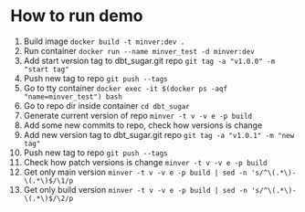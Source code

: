 # How to run demo

1. Build image `docker build -t minver:dev .`
2. Run container `docker run --name minver_test -d minver:dev`
3. Add start version tag to dbt_sugar.git repo `git tag -a "v1.0.0" -m "start tag"`
4. Push new tag to repo `git push --tags`
5. Go to tty container `docker exec -it $(docker ps -aqf "name=minver_test") bash`
6. Go to repo dir inside container `cd dbt_sugar`
7. Generate current version of repo `minver -t v -v e -p build`
8. Add some new commits to repo, check how versions is change
9. Add new version tag to dbt_sugar.git repo `git tag -a "v1.0.1" -m "new tag"`
10. Push new tag to repo `git push --tags`
11. Check how patch versions is change `minver -t v -v e -p build`
12. Get only main version `minver -t v -v e -p build | sed -n 's/^\(.*\)-\(.*\)$/\1/p`
13. Get only build version `minver -t v -v e -p build | sed -n 's/^\(.*\)-\(.*\)$/\2/p`